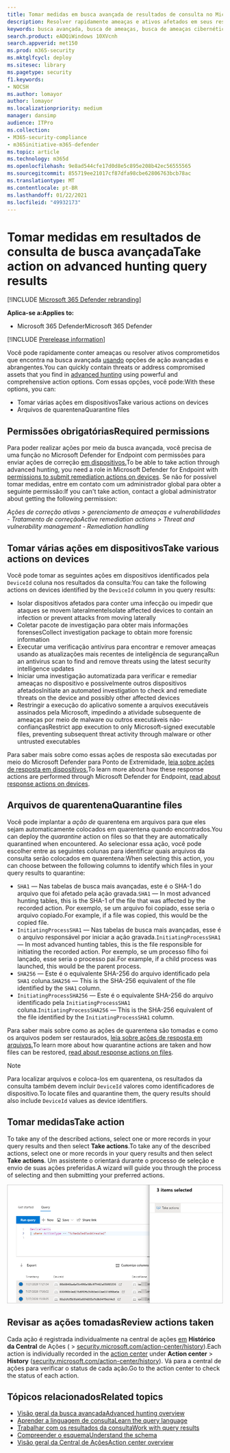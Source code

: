 ```yaml
---
title: Tomar medidas em busca avançada de resultados de consulta no Microsoft 365 Defender
description: Resolver rapidamente ameaças e ativos afetados em seus resultados de consulta de busca avançada
keywords: busca avançada, busca de ameaças, busca de ameaças cibernéticas, proteção contra ameaças da Microsoft, microsoft 365, mtp, m365, pesquisa, consulta, telemetria, tomar medidas
search.product: eADQiWindows 10XVcnh
search.appverid: met150
ms.prod: m365-security
ms.mktglfcycl: deploy
ms.sitesec: library
ms.pagetype: security
f1.keywords:
- NOCSH
ms.author: lomayor
author: lomayor
ms.localizationpriority: medium
manager: dansimp
audience: ITPro
ms.collection:
- M365-security-compliance
- m365initiative-m365-defender
ms.topic: article
ms.technology: m365d
ms.openlocfilehash: 9e8ad544cfe17d0d8e5c895e208b42ec56555565
ms.sourcegitcommit: 855719ee21017cf87dfa98cbe62806763bcb78ac
ms.translationtype: MT
ms.contentlocale: pt-BR
ms.lasthandoff: 01/22/2021
ms.locfileid: "49932173"
---
```

# <a name="take-action-on-advanced-hunting-query-results"></a><span data-ttu-id="1d7e9-104">Tomar medidas em resultados de consulta de busca avançada</span><span class="sxs-lookup"><span data-stu-id="1d7e9-104">Take action on advanced hunting query results</span></span>

[!INCLUDE [Microsoft 365 Defender rebranding](../includes/microsoft-defender.md)]


<span data-ttu-id="1d7e9-105">**Aplica-se a:**</span><span class="sxs-lookup"><span data-stu-id="1d7e9-105">**Applies to:**</span></span>
- <span data-ttu-id="1d7e9-106">Microsoft 365 Defender</span><span class="sxs-lookup"><span data-stu-id="1d7e9-106">Microsoft 365 Defender</span></span>

[!INCLUDE [Prerelease information](../includes/prerelease.md)]

<span data-ttu-id="1d7e9-107">Você pode rapidamente conter ameaças ou resolver ativos comprometidos que encontra na busca avançada [usando](advanced-hunting-overview.md) opções de ação avançadas e abrangentes.</span><span class="sxs-lookup"><span data-stu-id="1d7e9-107">You can quickly contain threats or address compromised assets that you find in [advanced hunting](advanced-hunting-overview.md) using powerful and comprehensive action options.</span></span> <span data-ttu-id="1d7e9-108">Com essas opções, você pode:</span><span class="sxs-lookup"><span data-stu-id="1d7e9-108">With these options, you can:</span></span>

- <span data-ttu-id="1d7e9-109">Tomar várias ações em dispositivos</span><span class="sxs-lookup"><span data-stu-id="1d7e9-109">Take various actions on devices</span></span>
- <span data-ttu-id="1d7e9-110">Arquivos de quarentena</span><span class="sxs-lookup"><span data-stu-id="1d7e9-110">Quarantine files</span></span>

## <a name="required-permissions"></a><span data-ttu-id="1d7e9-111">Permissões obrigatórias</span><span class="sxs-lookup"><span data-stu-id="1d7e9-111">Required permissions</span></span>
<span data-ttu-id="1d7e9-112">Para poder realizar ações por meio da busca avançada, você precisa de uma função no Microsoft Defender for Endpoint com permissões para enviar ações de correção [em dispositivos.](https://docs.microsoft.com/windows/security/threat-protection/microsoft-defender-atp/user-roles#permission-options)</span><span class="sxs-lookup"><span data-stu-id="1d7e9-112">To be able to take action through advanced hunting, you need a role in Microsoft Defender for Endpoint with [permissions to submit remediation actions on devices](https://docs.microsoft.com/windows/security/threat-protection/microsoft-defender-atp/user-roles#permission-options).</span></span> <span data-ttu-id="1d7e9-113">Se não for possível tomar medidas, entre em contato com um administrador global para obter a seguinte permissão:</span><span class="sxs-lookup"><span data-stu-id="1d7e9-113">If you can't take action, contact a global administrator about getting the following permission:</span></span>

<span data-ttu-id="1d7e9-114">*Ações de correção ativas > gerenciamento de ameaças e vulnerabilidades - Tratamento de correção*</span><span class="sxs-lookup"><span data-stu-id="1d7e9-114">*Active remediation actions > Threat and vulnerability management - Remediation handling*</span></span>

## <a name="take-various-actions-on-devices"></a><span data-ttu-id="1d7e9-115">Tomar várias ações em dispositivos</span><span class="sxs-lookup"><span data-stu-id="1d7e9-115">Take various actions on devices</span></span>
<span data-ttu-id="1d7e9-116">Você pode tomar as seguintes ações em dispositivos identificados pela `DeviceId` coluna nos resultados da consulta:</span><span class="sxs-lookup"><span data-stu-id="1d7e9-116">You can take the following actions on devices identified by the `DeviceId` column in you query results:</span></span>

- <span data-ttu-id="1d7e9-117">Isolar dispositivos afetados para conter uma infecção ou impedir que ataques se movem lateralmente</span><span class="sxs-lookup"><span data-stu-id="1d7e9-117">Isolate affected devices to contain an infection or prevent attacks from moving laterally</span></span>
- <span data-ttu-id="1d7e9-118">Coletar pacote de investigação para obter mais informações forenses</span><span class="sxs-lookup"><span data-stu-id="1d7e9-118">Collect investigation package to obtain more forensic information</span></span>
- <span data-ttu-id="1d7e9-119">Executar uma verificação antivírus para encontrar e remover ameaças usando as atualizações mais recentes de inteligência de segurança</span><span class="sxs-lookup"><span data-stu-id="1d7e9-119">Run an antivirus scan to find and remove threats using the latest security intelligence updates</span></span>
- <span data-ttu-id="1d7e9-120">Iniciar uma investigação automatizada para verificar e remediar ameaças no dispositivo e possivelmente outros dispositivos afetados</span><span class="sxs-lookup"><span data-stu-id="1d7e9-120">Initiate an automated investigation to check and remediate threats on the device and possibly other affected devices</span></span>
- <span data-ttu-id="1d7e9-121">Restringir a execução do aplicativo somente a arquivos executáveis assinados pela Microsoft, impedindo a atividade subsequente de ameaças por meio de malware ou outros executáveis não-confianças</span><span class="sxs-lookup"><span data-stu-id="1d7e9-121">Restrict app execution to only Microsoft-signed executable files, preventing subsequent threat activity through malware or other untrusted executables</span></span>

<span data-ttu-id="1d7e9-122">Para saber mais sobre como essas ações de resposta são executadas por meio do Microsoft Defender para Ponto de Extremidade, [leia sobre ações de resposta em dispositivos.](https://docs.microsoft.com/windows/security/threat-protection/microsoft-defender-atp/respond-machine-alerts)</span><span class="sxs-lookup"><span data-stu-id="1d7e9-122">To learn more about how these response actions are performed through Microsoft Defender for Endpoint, [read about response actions on devices](https://docs.microsoft.com/windows/security/threat-protection/microsoft-defender-atp/respond-machine-alerts).</span></span>
   
## <a name="quarantine-files"></a><span data-ttu-id="1d7e9-123">Arquivos de quarentena</span><span class="sxs-lookup"><span data-stu-id="1d7e9-123">Quarantine files</span></span>
<span data-ttu-id="1d7e9-124">Você pode implantar a *ação de* quarentena em arquivos para que eles sejam automaticamente colocados em quarentena quando encontrados.</span><span class="sxs-lookup"><span data-stu-id="1d7e9-124">You can deploy the *quarantine* action on files so that they are automatically quarantined when encountered.</span></span> <span data-ttu-id="1d7e9-125">Ao selecionar essa ação, você pode escolher entre as seguintes colunas para identificar quais arquivos da consulta serão colocados em quarentena:</span><span class="sxs-lookup"><span data-stu-id="1d7e9-125">When selecting this action, you can choose between the following columns to identify which files in your query results to quarantine:</span></span>

- <span data-ttu-id="1d7e9-126">`SHA1` — Nas tabelas de busca mais avançadas, este é o SHA-1 do arquivo que foi afetado pela ação gravada.</span><span class="sxs-lookup"><span data-stu-id="1d7e9-126">`SHA1` — In most advanced hunting tables, this is the SHA-1 of the file that was affected by the recorded action.</span></span> <span data-ttu-id="1d7e9-127">Por exemplo, se um arquivo foi copiado, esse seria o arquivo copiado.</span><span class="sxs-lookup"><span data-stu-id="1d7e9-127">For example, if a file was copied, this would be the copied file.</span></span>
- <span data-ttu-id="1d7e9-128">`InitiatingProcessSHA1` — Nas tabelas de busca mais avançadas, esse é o arquivo responsável por iniciar a ação gravada.</span><span class="sxs-lookup"><span data-stu-id="1d7e9-128">`InitiatingProcessSHA1` — In most advanced hunting tables, this is the file responsible for initiating the recorded action.</span></span> <span data-ttu-id="1d7e9-129">Por exemplo, se um processo filho foi lançado, esse seria o processo pai.</span><span class="sxs-lookup"><span data-stu-id="1d7e9-129">For example, if a child process was launched, this would be the parent process.</span></span> 
- <span data-ttu-id="1d7e9-130">`SHA256` — Este é o equivalente SHA-256 do arquivo identificado pela `SHA1` coluna.</span><span class="sxs-lookup"><span data-stu-id="1d7e9-130">`SHA256` — This is the SHA-256 equivalent of the file identified by the `SHA1` column.</span></span>
- <span data-ttu-id="1d7e9-131">`InitiatingProcessSHA256` — Este é o equivalente SHA-256 do arquivo identificado pela `InitiatingProcessSHA1` coluna.</span><span class="sxs-lookup"><span data-stu-id="1d7e9-131">`InitiatingProcessSHA256` — This is the SHA-256 equivalent of the file identified by the `InitiatingProcessSHA1` column.</span></span>

<span data-ttu-id="1d7e9-132">Para saber mais sobre como as ações de quarentena são tomadas e como os arquivos podem ser restaurados, [leia sobre ações de resposta em arquivos.](https://docs.microsoft.com/windows/security/threat-protection/microsoft-defender-atp/respond-file-alerts)</span><span class="sxs-lookup"><span data-stu-id="1d7e9-132">To learn more about how quarantine actions are taken and how files can be restored, [read about response actions on files](https://docs.microsoft.com/windows/security/threat-protection/microsoft-defender-atp/respond-file-alerts).</span></span>

>[!NOTE]
><span data-ttu-id="1d7e9-133">Para localizar arquivos e coloca-los em quarentena, os resultados da consulta também devem incluir `DeviceId` valores como identificadores de dispositivo.</span><span class="sxs-lookup"><span data-stu-id="1d7e9-133">To locate files and quarantine them, the query results should also include `DeviceId` values as device identifiers.</span></span>  

## <a name="take-action"></a><span data-ttu-id="1d7e9-134">Tomar medidas</span><span class="sxs-lookup"><span data-stu-id="1d7e9-134">Take action</span></span>
<span data-ttu-id="1d7e9-135">To take any of the described actions, select one or more records in your query results and then select **Take actions**.</span><span class="sxs-lookup"><span data-stu-id="1d7e9-135">To take any of the described actions, select one or more records in your query results and then select **Take actions**.</span></span> <span data-ttu-id="1d7e9-136">Um assistente o orientará durante o processo de seleção e envio de suas ações preferidas.</span><span class="sxs-lookup"><span data-stu-id="1d7e9-136">A wizard will guide you through the process of selecting and then submitting your preferred actions.</span></span>

![Imagem do registro selecionado com painel para inspecionar o registro](../../media/mtp-ah/ah-take-actions.png)

## <a name="review-actions-taken"></a><span data-ttu-id="1d7e9-138">Revisar as ações tomadas</span><span class="sxs-lookup"><span data-stu-id="1d7e9-138">Review actions taken</span></span>
<span data-ttu-id="1d7e9-139">Cada ação é registrada individualmente na central de ações [em](mtp-action-center.md) **Histórico da Central** de Ações (  >   [security.microsoft.com/action-center/history](https://security.microsoft.com/action-center/history)).</span><span class="sxs-lookup"><span data-stu-id="1d7e9-139">Each action is individually recorded in the [action center](mtp-action-center.md) under **Action center** > **History** ([security.microsoft.com/action-center/history](https://security.microsoft.com/action-center/history)).</span></span> <span data-ttu-id="1d7e9-140">Vá para a central de ações para verificar o status de cada ação.</span><span class="sxs-lookup"><span data-stu-id="1d7e9-140">Go to the action center to check the status of each action.</span></span>
 
## <a name="related-topics"></a><span data-ttu-id="1d7e9-141">Tópicos relacionados</span><span class="sxs-lookup"><span data-stu-id="1d7e9-141">Related topics</span></span>
- [<span data-ttu-id="1d7e9-142">Visão geral da busca avançada</span><span class="sxs-lookup"><span data-stu-id="1d7e9-142">Advanced hunting overview</span></span>](advanced-hunting-overview.md)
- [<span data-ttu-id="1d7e9-143">Aprender a linguagem de consulta</span><span class="sxs-lookup"><span data-stu-id="1d7e9-143">Learn the query language</span></span>](advanced-hunting-query-language.md)
- [<span data-ttu-id="1d7e9-144">Trabalhar com os resultados da consulta</span><span class="sxs-lookup"><span data-stu-id="1d7e9-144">Work with query results</span></span>](advanced-hunting-query-results.md)
- [<span data-ttu-id="1d7e9-145">Compreender o esquema</span><span class="sxs-lookup"><span data-stu-id="1d7e9-145">Understand the schema</span></span>](advanced-hunting-schema-tables.md)
- [<span data-ttu-id="1d7e9-146">Visão geral da Central de Ações</span><span class="sxs-lookup"><span data-stu-id="1d7e9-146">Action center overview</span></span>](mtp-action-center.md)
